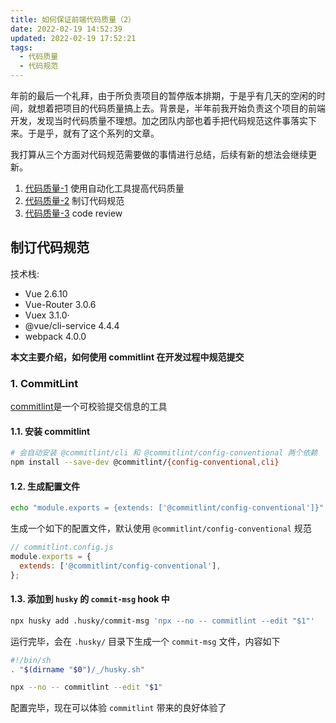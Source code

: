 ```yaml
---
title: 如何保证前端代码质量（2）
date: 2022-02-19 14:52:39
updated: 2022-02-19 17:52:21
tags: 
  - 代码质量
  - 代码规范
---
```


年前的最后一个礼拜，由于所负责项目的暂停版本排期，于是乎有几天的空闲的时间，就想着把项目的代码质量搞上去。背景是，半年前我开始负责这个项目的前端开发，发现当时代码质量不理想。加之团队内部也着手把代码规范这件事落实下来。于是乎，就有了这个系列的文章。

我打算从三个方面对代码规范需要做的事情进行总结，后续有新的想法会继续更新。

1. [代码质量-1](#) 使用自动化工具提高代码质量
2. [代码质量-2](#) 制订代码规范
3. [代码质量-3](#) code review

## 制订代码规范

技术栈:
- Vue 2.6.10
- Vue-Router 3.0.6
- Vuex 3.1.0·
- @vue/cli-service 4.4.4
- webpack 4.0.0

**本文主要介绍，如何使用 commitlint 在开发过程中规范提交**

### 1. CommitLint

[commitlint](https://github.com/conventional-changelog/commitlint)是一个可校验提交信息的工具

#### 1.1. 安装 commitlint
```sh
# 会自动安装 @commitlint/cli 和 @commitlint/config-conventional 两个依赖
npm install --save-dev @commitlint/{config-conventional,cli}
```

#### 1.2. 生成配置文件
```sh
echo "module.exports = {extends: ['@commitlint/config-conventional']}" > commitlint.config.js
```
生成一个如下的配置文件，默认使用 `@commitlint/config-conventional` 规范
```js
// commitlint.config.js
module.exports = {
  extends: ['@commitlint/config-conventional'],
};

```

#### 1.3. 添加到 `husky` 的 `commit-msg` hook 中
```sh
npx husky add .husky/commit-msg 'npx --no -- commitlint --edit "$1"'
```
运行完毕，会在 `.husky/` 目录下生成一个 `commit-msg` 文件，内容如下
```sh
#!/bin/sh
. "$(dirname "$0")/_/husky.sh"

npx --no -- commitlint --edit "$1"
```
配置完毕，现在可以体验 `commitlint` 带来的良好体验了
